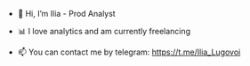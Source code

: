 - 👋 Hi, I’m Ilia - Prod Analyst
- 📊 I love analytics and am currently freelancing 

- 📫 You can contact me by telegram: https://t.me/Ilia_Lugovoi